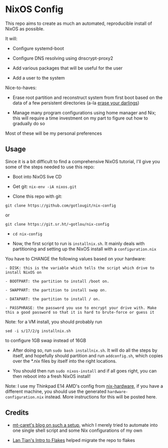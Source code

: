 # NixOS Config

This repo aims to create as much an automated, reproducible install of NixOS as possible.

It will:

- Configure systemd-boot

- Configure DNS resolving using dnscrypt-proxy2

- Add various packages that will be useful for the user

- Add a user to the system

Nice-to-haves:

- Erase root partition and reconstruct system from first boot based on the data of a few persistent directories (a-la [erase your darlings](https://grahamc.com/blog/erase-your-darlings))

- Manage many program configurations using home manager and Nix; this will require a time investment on my part to figure out how to gradually do so

Most of these will be my personal preferences

## Usage

Since it is a bit difficult to find a comprehensive NixOS tutorial, I'll give you some of the steps needed to use this repo:

- Boot into NixOS live CD

- Get git: `nix-env -iA nixos.git`

- Clone this repo with git:

`git clone https://github.com/gotlougit/nix-config`

or

`git clone https://git.sr.ht/~gotlou/nix-config`

- `cd nix-config`

- Now, the first script to run is `installnix.sh`. It mainly deals with partitioning and setting up the NixOS install with a `configuration.nix`

You have to CHANGE the following values based on your hardware:

    - DISK: this is the variable which tells the script which drive to install NixOS on

    - BOOTPART: the partition to install /boot on.

    - SWAPPART: the partition to install swap on.

    - DATAPART: the partition to install / on.

    - PASSPHRASE: the password you use to encrypt your drive with. Make this a good password so that it is hard to brute-force or guess it

Note: for a VM install, you should probably run

`sed -i s/17/2/g installnix.sh`

to configure 1GB swap instead of 16GB

- After doing so, run `sudo bash installnix.sh`. It will do all the steps by itself, and hopefully should partition and run `addconfig.sh`, which copies over the \*.nix files by itself into the right locations.

- You should then run `sudo nixos-install` and if all goes right, you can then reboot into a fresh NixOS install!

Note: I use my Thinkpad E14 AMD's config from [nix-hardware](https://github.com/NixOS/nixos-hardware), if you have a different machine, you should use the generated `hardware-configuration.nix` instead. More instructions for this will be posted here.

## Credits

- [mt-caret's blog on such a setup](https://mt-caret.github.io/blog/posts/2020-06-29-optin-state.html), which I merely tried to automate into one single shell script and some Nix configurations of my own

- [Lan Tian's Intro to Flakes](https://lantian.pub/en/article/modify-website/nixos-initial-config-flake-deploy.lantian/) helped migrate the repo to flakes
